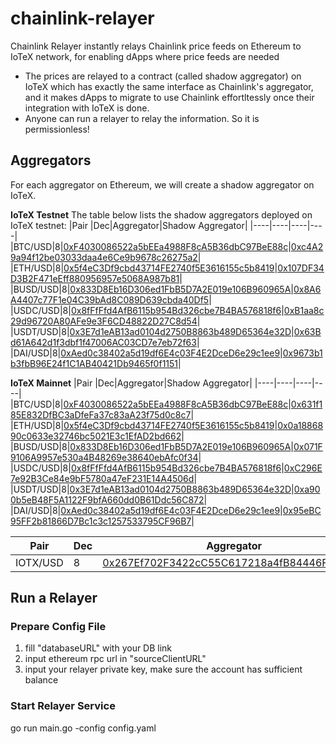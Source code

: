 # chainlink-relayer
Chainlink Relayer instantly relays Chainlink price feeds on Ethereum to IoTeX network, for enabling dApps where price feeds are needed
- The prices are relayed to a contract (called shadow aggregator) on IoTeX which has exactly the same interface as Chainlink's aggregator, and it makes dApps to migrate to use Chainlink effortltessly once their integration with IoTeX is done.
- Anyone can run a relayer to relay the information. So it is permissionless!


## Aggregators
For each aggregator on Ethereum, we will create a shadow aggregator on IoTeX. 

**IoTeX Testnet**
The table below lists the shadow aggregators deployed on IoTeX testnet:
|Pair |Dec|Aggregator|Shadow Aggregator|
|----|----|----|----|
|BTC/USD|8|[0xF4030086522a5bEEa4988F8cA5B36dbC97BeE88c](https://etherscan.io/address/0xF4030086522a5bEEa4988F8cA5B36dbC97BeE88c)|[0xc4A29a94f12be03033daa4e6Ce9b9678c26275a2](https://testnet.iotexscan.io/address/0xc4A29a94f12be03033daa4e6Ce9b9678c26275a2)|
|ETH/USD|8|[0x5f4eC3Df9cbd43714FE2740f5E3616155c5b8419](https://etherscan.io/address/0x5f4eC3Df9cbd43714FE2740f5E3616155c5b8419)|[0x107DF34D3B2F471eEff880956957e5068A987b81](https://testnet.iotexscan.io/address/0x107DF34D3B2F471eEff880956957e5068A987b81)|
|BUSD/USD|8|[0x833D8Eb16D306ed1FbB5D7A2E019e106B960965A](https://etherscan.io/address/0x833D8Eb16D306ed1FbB5D7A2E019e106B960965A)|[0x8A6A4407c77F1e04C39bAd8C089D639cbda40Df5](https://testnet.iotexscan.io/address/0x8A6A4407c77F1e04C39bAd8C089D639cbda40Df5)|
|USDC/USD|8|[0x8fFfFfd4AfB6115b954Bd326cbe7B4BA576818f6](https://etherscan.io/address/0x8fFfFfd4AfB6115b954Bd326cbe7B4BA576818f6)|[0xB1aa8c29d96720A80AFe9e3F6CD48822D27C8d54](https://testnet.iotexscan.io/address/0xB1aa8c29d96720A80AFe9e3F6CD48822D27C8d54)|
|USDT/USD|8|[0x3E7d1eAB13ad0104d2750B8863b489D65364e32D](https://etherscan.io/address/0x3E7d1eAB13ad0104d2750B8863b489D65364e32D)|[0x63Bd61A642d1f3dbf1f47006AC03CD7e7eb72f63](https://testnet.iotexscan.io/address/0x63Bd61A642d1f3dbf1f47006AC03CD7e7eb72f63)|
|DAI/USD|8|[0xAed0c38402a5d19df6E4c03F4E2DceD6e29c1ee9](https://etherscan.io/address/0xAed0c38402a5d19df6E4c03F4E2DceD6e29c1ee9)|[0x9673b1b3fbB96E24f1C1AB40421Db9465f0f1151](https://testnet.iotexscan.io/address/0x9673b1b3fbB96E24f1C1AB40421Db9465f0f1151)|

**IoTeX Mainnet**
|Pair |Dec|Aggregator|Shadow Aggregator|
|----|----|----|----|
|BTC/USD|8|[0xF4030086522a5bEEa4988F8cA5B36dbC97BeE88c](https://etherscan.io/address/0xF4030086522a5bEEa4988F8cA5B36dbC97BeE88c)|[0x631f185E832DfBC3aDfeFa37c83aA23f75d0c8c7](https://iotexscan.io/address/0x631f185E832DfBC3aDfeFa37c83aA23f75d0c8c7)|
|ETH/USD|8|[0x5f4eC3Df9cbd43714FE2740f5E3616155c5b8419](https://etherscan.io/address/0x5f4eC3Df9cbd43714FE2740f5E3616155c5b8419)|[0x0a1886890c0633e32746bc5021E3c1EfAD2bd662](https://iotexscan.io/address/0x0a1886890c0633e32746bc5021E3c1EfAD2bd662)|
|BUSD/USD|8|[0x833D8Eb16D306ed1FbB5D7A2E019e106B960965A](https://etherscan.io/address/0x833D8Eb16D306ed1FbB5D7A2E019e106B960965A)|[0x071F9106A9957e530a4B48269e38640ebAfc0f34](https://iotexscan.io/address/0x071F9106A9957e530a4B48269e38640ebAfc0f34)|
|USDC/USD|8|[0x8fFfFfd4AfB6115b954Bd326cbe7B4BA576818f6](https://etherscan.io/address/0x8fFfFfd4AfB6115b954Bd326cbe7B4BA576818f6)|[0xC296E7e92B3Ce84e9bF5780a47eF231E14A4506d](https://iotexscan.io/address/0xC296E7e92B3Ce84e9bF5780a47eF231E14A4506d)|
|USDT/USD|8|[0x3E7d1eAB13ad0104d2750B8863b489D65364e32D](https://etherscan.io/address/0x3E7d1eAB13ad0104d2750B8863b489D65364e32D)|[0xa900b5eB48F5A1122F9bfA660dd0B61Ddc56C872](https://iotexscan.io/address/0xa900b5eB48F5A1122F9bfA660dd0B61Ddc56C872)|
|DAI/USD|8|[0xAed0c38402a5d19df6E4c03F4E2DceD6e29c1ee9](https://etherscan.io/address/0xAed0c38402a5d19df6E4c03F4E2DceD6e29c1ee9)|[0x95eBC95FF2b81866D7Bc1c3c1257533795CF96B7](https://iotexscan.io/address/0x95eBC95FF2b81866D7Bc1c3c1257533795CF96B7)|

|Pair |Dec|Aggregator|
|----|----|----|
|IOTX/USD|8|[0x267Ef702F3422cC55C617218a4fB84446F5Ec646](https://iotexscan.io/address/0x267Ef702F3422cC55C617218a4fB84446F5Ec646)|

## Run a Relayer
### Prepare Config File
1. fill "databaseURL" with your DB link
2. input ethereum rpc url in "sourceClientURL"
3. input your relayer private key, make sure the account has sufficient balance 

### Start Relayer Service
go run main.go -config config.yaml
